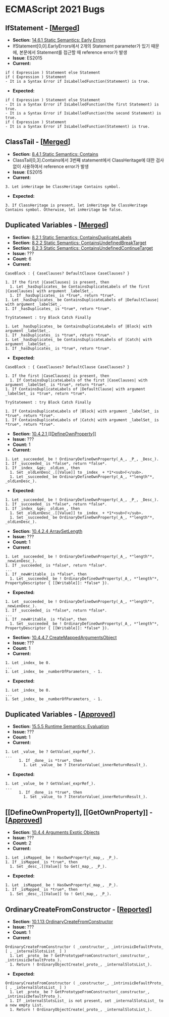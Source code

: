 # ECMAScript 2021 Bugs

## IfStatement - [[Merged](https://github.com/tc39/ecma262/pull/2359)]
- __Section:__ [14.6.1 Static Semantics: Early Errors](https://tc39.es/ecma262/#sec-if-statement-static-semantics-early-errors)
- IfStatement[0,0].EarlyErrors에서 2개의 Statement parameter가 있기 때문에, 본문에서 Statement를 접근할 때 reference error가 발생
- __Issue__: ES2015
- __Current:__

```
if ( Expression ) Statement else Statement
if ( Expression ) Statement
- It is a Syntax Error if IsLabelledFunction(Statement) is true.
```

- __Expected:__

```
if ( Expression ) Statement else Statement
- It is a Syntax Error if IsLabelledFunction(the first Statement) is true.
- It is a Syntax Error if IsLabelledFunction(the second Statement) is true.
if ( Expression ) Statement
- It is a Syntax Error if IsLabelledFunction(Statement) is true.
```

## ClassTail - [[Merged](https://github.com/tc39/ecma262/pull/2362)]
- __Section:__ [8.4.1 Static Semantics: Contains](https://tc39.es/ecma262/#sec-static-semantics-contains)
- ClassTail[0,3].Contains에서 3번째 statement에서 ClassHeritage에 대한 검사 없이 사용하여서 reference error가 발생
- __Issue__: ES2015
- __Current:__

```
3. Let inHeritage be ClassHeritage Contains symbol.
```

- __Expected:__

```
3. If ClassHeritage is present, let inHeritage be ClassHeritage Contains symbol. Otherwise, let inHeritage be false.
```

## Duplicated Variables - [[Merged](https://github.com/tc39/ecma262/pull/2365)]
- __Section:__ [8.2.1 Static Semantics: ContainsDuplicateLabels](https://tc39.es/ecma262/#sec-static-semantics-containsduplicatelabels)
- __Section:__ [8.2.2 Static Semantics: ContainsUndefinedBreakTarget](https://tc39.es/ecma262/#sec-static-semantics-containsundefinedbreaktarget)
- __Section:__ [8.2.3 Static Semantics: ContainsUndefinedContinueTarget](https://tc39.es/ecma262/#sec-static-semantics-containsundefinedcontinuetarget)
- __Issue:__ ???
- __Count:__ 6
- __Current:__

```
CaseBlock : { CaseClauses? DefaultClause CaseClauses? }

1. If the first |CaseClauses| is present, then
  1. Let _hasDuplicates_ be ContainsDuplicateLabels of the first |CaseClauses| with argument _labelSet_.
  1. If _hasDuplicates_ is *true*, return *true*.
1. Let _hasDuplicates_ be ContainsDuplicateLabels of |DefaultClause| with argument _labelSet_.
1. If _hasDuplicates_ is *true*, return *true*.

TryStatement : try Block Catch Finally

1. Let _hasDuplicates_ be ContainsDuplicateLabels of |Block| with argument _labelSet_.
1. If _hasDuplicates_ is *true*, return *true*.
1. Let _hasDuplicates_ be ContainsDuplicateLabels of |Catch| with argument _labelSet_.
1. If _hasDuplicates_ is *true*, return *true*.
```

- __Expected:__

```
CaseBlock : { CaseClauses? DefaultClause CaseClauses? }

1. If the first |CaseClauses| is present, then
  1. If ContainsDuplicateLabels of the first |CaseClauses| with argument _labelSet_ is *true*, return *true*.
1. If ContainsDuplicateLabels of |DefaultClause| with argument _labelSet_ is *true*, return *true*.

TryStatement : try Block Catch Finally

1. If ContainsDuplicateLabels of |Block| with argument _labelSet_ is *true*, return *true*.
1. If ContainsDuplicateLabels of |Catch| with argument _labelSet_ is *true*, return *true*.
```

- __Section:__ [10.4.2.1 \[\[DefineOwnProperty\]\]](https://tc39.es/ecma262/#sec-array-exotic-objects-defineownproperty-p-desc)
- __Issue:__ ???
- __Count:__ 1
- __Current:__

```
1. Let _succeeded_ be ! OrdinaryDefineOwnProperty(_A_, _P_, _Desc_).
1. If _succeeded_ is *false*, return *false*.
1. If _index_ &ge; _oldLen_, then
  1. Set _oldLenDesc_.[[Value]] to _index_ + *1*<sub>𝔽</sub>.
  1. Let _succeeded_ be OrdinaryDefineOwnProperty(_A_, *"length"*, _oldLenDesc_).
```

- __Expected:__

```
1. Let _succeeded_ be ! OrdinaryDefineOwnProperty(_A_, _P_, _Desc_).
1. If _succeeded_ is *false*, return *false*.
1. If _index_ &ge; _oldLen_, then
  1. Set _oldLenDesc_.[[Value]] to _index_ + *1*<sub>𝔽</sub>.
  1. Set _succeeded_ be OrdinaryDefineOwnProperty(_A_, *"length"*, _oldLenDesc_).
```

- __Section:__ [10.4.2.4 ArraySetLength](https://tc39.es/ecma262/#sec-arraysetlength)
- __Issue:__ ???
- __Count:__ 1
- __Current:__

```
1. Let _succeeded_ be ! OrdinaryDefineOwnProperty(_A_, *"length"*, _newLenDesc_).
1. If _succeeded_ is *false*, return *false*.
...
1. If _newWritable_ is *false*, then
  1. Let _succeeded_ be ! OrdinaryDefineOwnProperty(_A_, *"length"*, PropertyDescriptor { [[Writable]]: *false* }).
```

- __Expected:__

```
1. Let _succeeded_ be ! OrdinaryDefineOwnProperty(_A_, *"length"*, _newLenDesc_).
1. If _succeeded_ is *false*, return *false*.
...
1. If _newWritable_ is *false*, then
  1. Set _succeeded_ be ! OrdinaryDefineOwnProperty(_A_, *"length"*, PropertyDescriptor { [[Writable]]: *false* }).
```

- __Section:__ [10.4.4.7 CreateMappedArgumentsObject](https://tc39.es/ecma262/#sec-createmappedargumentsobject)
- __Issue:__ ???
- __Count:__ 1
- __Current:__

```
1. Let _index_ be 0.
...
1. Let _index_ be _numberOfParameters_ - 1.
```

- __Expected:__

```
1. Let _index_ be 0.
...
1. Set _index_ be _numberOfParameters_ - 1.
```

## Duplicated Variables - [[Approved](https://github.com/tc39/ecma262/pull/2372)]
- __Section:__ [15.5.5 Runtime Semantics: Evaluation](https://tc39.es/ecma262/#sec-generator-function-definitions-runtime-semantics-evaluation)
- __Issue:__ ???
- __Count:__ 1
- __Current:__

```
1. Let _value_ be ? GetValue(_exprRef_).
...
      1. If _done_ is *true*, then
        1. Let _value_ be ? IteratorValue(_innerReturnResult_).
```

- __Expected:__

```
1. Let _value_ be ? GetValue(_exprRef_).
...
      1. If _done_ is *true*, then
        1. Set _value_ to ? IteratorValue(_innerReturnResult_).
```

## [[DefineOwnProperty]], [[GetOwnProperty]] - [[Approved](https://github.com/tc39/ecma262/pull/2372)]
- __Section:__ [10.4.4 Arguments Exotic Objects](https://tc39.es/ecma262/#sec-arguments-exotic-objects)
- __Issue:__ ???
- __Count:__ 2
- __Current:__

```
1. Let _isMapped_ be ! HasOwnProperty(_map_, _P_).
1. If _isMapped_ is *true*, then
  1. Set _desc_.[[Value]] to Get(_map_, _P_).
```

- __Expected:__

```
1. Let _isMapped_ be ! HasOwnProperty(_map_, _P_).
1. If _isMapped_ is *true*, then
  1. Set _desc_.[[Value]] to ! Get(_map_, _P_).
```

## OrdinaryCreateFromConstructor - [[Reported](https://github.com/tc39/ecma262/pull/2379)]
- __Section:__ [10.1.13 OrdinaryCreateFromConstructor](https://tc39.es/ecma262/#sec-ordinarycreatefromconstructor)
- __Issue:__ ???
- __Count:__ 1
- __Current:__

```
OrdinaryCreateFromConstructor ( _constructor_, _intrinsicDefaultProto_ [ , _internalSlotsList_ ] )
  1. Let _proto_ be ? GetPrototypeFromConstructor(_constructor_, _intrinsicDefaultProto_).
  1. Return ! OrdinaryObjectCreate(_proto_, _internalSlotsList_).
```

- __Expected:__

```
OrdinaryCreateFromConstructor ( _constructor_, _intrinsicDefaultProto_ [ , _internalSlotsList_ ] )
  1. Let _proto_ be ? GetPrototypeFromConstructor(_constructor_, _intrinsicDefaultProto_).
  1. If _internalSlotsList_ is not present, set _internalSlotsList_ to a new empty List.
  1. Return ! OrdinaryObjectCreate(_proto_, _internalSlotsList_).
```
